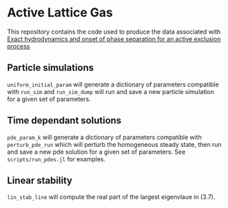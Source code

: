 # Active Lattice Gas
This repository contains the code used to produce the data associated with [Exact hydrodynamics and onset of phase separation for an active exclusion process](https://royalsocietypublishing.org/doi/full/10.1098/rspa.2023.0524)

## Particle simulations

`uniform_initial_param` will generate a dictionary of parameters compatible with `run_sim` and 
`run_sim_dump` will run and save a new particle simulation for a given set of parameters. 

## Time dependant solutions

`pde_param_k` will generate a dictionary of parameters compatible with
`perturb_pde_run` which will perturb the homogeneous steady state, then run and save a new pde solution for a given set of parameters. See `scripts/run_pdes.jl` for examples. 

## Linear stability

`lin_stab_line` will compute the real part of the largest eigenvlaue in (3.7). 

